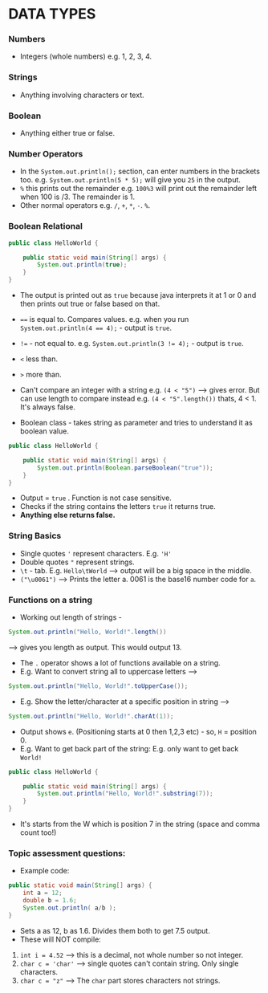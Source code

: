 # DATA TYPES

### Numbers
- Integers (whole numbers) e.g. 1, 2, 3, 4. 

### Strings
- Anything involving characters or text. 

### Boolean
- Anything either true or false. 


### Number Operators

- In the `System.out.println();` section, can enter numbers in the brackets too. e.g. `System.out.println(5 * 5);` will give you `25` in the output. 
- `%` this prints out the remainder e.g. `100%3` will print out the remainder left when 100 is /3. The remainder is 1. 
- Other normal operators e.g. `/`, `+`, `*`, `-`. `%`. 

### Boolean Relational

```java
public class HelloWorld {

    public static void main(String[] args) {
        System.out.println(true);
    }
}

```
- The output is printed out as `true` because java interprets it at 1 or 0 and then prints out true or false based on that. 
- `==` is equal to. Compares values. e.g. when you run `System.out.println(4 == 4);` - output is `true`. 
- `!=` - not equal to. e.g. `System.out.println(3 != 4);` - output is `true`.
- `<` less than. 
- `>` more than. 
- Can't compare an integer with a string e.g. `(4 < "5")` --> gives error. But can use length to compare instead e.g. `(4 < "5".length())` thats, 4 < 1. It's always false. 

- Boolean class - takes string as parameter and tries to understand it as boolean value. 

```java
public class HelloWorld {

    public static void main(String[] args) {
        System.out.println(Boolean.parseBoolean("true"));
    }
}

```
- Output = `true` . Function is not case sensitive. 
- Checks if the string contains the letters `true` it returns true. 
- **Anything else returns false.**

### String Basics

- Single quotes `'` represent characters. E.g. `'H'`
- Double quotes `"` represent strings. 
- `\t` - tab. E.g. `Hello\tWorld` --> output will be a big space in the middle. 
- `("\u0061")` --> Prints the letter a. 0061 is the base16 number code for `a`. 


### Functions on a string

- Working out length of strings - 
```java
System.out.println("Hello, World!".length())
``` 
--> gives you length as output. This would output 13. 
- The `.` operator shows a lot of functions available on a string. 
- E.g. Want to convert string all to uppercase letters --> 
``` java
System.out.println("Hello, World!".toUpperCase());
``` 
- E.g. Show the letter/character at a specific position in string --> 
```java
System.out.println("Hello, World!".charAt(1));
```
- Output shows `e`. (Positioning starts at 0 then 1,2,3 etc) - so, `H` = position 0. 
- E.g. Want to get back part of the string: E.g. only want to get back `World!`

```java
public class HelloWorld {

    public static void main(String[] args) {
        System.out.println("Hello, World!".substring(7));
    }
}

```
- It's starts from the W which is position 7 in the string (space and comma count too!)

### Topic assessment questions:

- Example code:
```java
public static void main(String[] args) {
	int a = 12;    
	double b = 1.6;
	System.out.println( a/b );
}
```

- Sets a as 12, b as 1.6. Divides them both to get 7.5 output. 
- These will NOT compile:
  
1. `int i = 4.52` --> this is a decimal, not whole number so not integer. 
2. `char c = 'char'` --> single quotes can't contain string. Only single characters. 
3. `char c = "z"` --> The `char` part stores characters not strings.